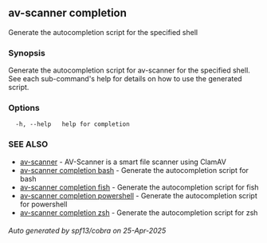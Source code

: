 ## av-scanner completion

Generate the autocompletion script for the specified shell

### Synopsis

Generate the autocompletion script for av-scanner for the specified shell.
See each sub-command's help for details on how to use the generated script.


### Options

```
  -h, --help   help for completion
```

### SEE ALSO

* [av-scanner](av-scanner.md)	 - AV-Scanner is a smart file scanner using ClamAV
* [av-scanner completion bash](av-scanner_completion_bash.md)	 - Generate the autocompletion script for bash
* [av-scanner completion fish](av-scanner_completion_fish.md)	 - Generate the autocompletion script for fish
* [av-scanner completion powershell](av-scanner_completion_powershell.md)	 - Generate the autocompletion script for powershell
* [av-scanner completion zsh](av-scanner_completion_zsh.md)	 - Generate the autocompletion script for zsh

###### Auto generated by spf13/cobra on 25-Apr-2025
